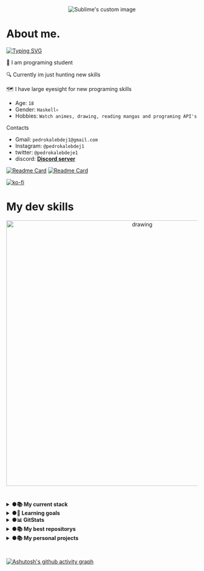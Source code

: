 <p align="center">
  <img src="https://github.com/LyeZinho/LyeZinho/blob/main/kobayashi-san-chi-no-maid-dragon-anime.gif?raw=true" alt="Sublime's custom image"/>
</p>

# About me.

[![Typing SVG](https://readme-typing-svg.herokuapp.com?color=%235D16B8&size=30&lines=Hi+my+name+is+Pedro;i+am+junior+developer;and+programing+student)](https://git.io/typing-svg)

 📜 I am programing student 
 
 🔍 Currently im just hunting new skills
 
 🗺 I have large eyesight for new programing skills
 
 
- Age: `18`
- Gender: `Haskell💀`
- Hobbies: `Watch animes, drawing, reading mangas and programing API's`

Contacts

- Gmail: `pedrokalebdej1@gmail.com`
- Instagram: `@pedrokalebdej1`
- twitter: `@pedrokalebdeje1`
- discord: **[Discord server](https://discord.gg/DGMhe93Gtc)**

[![Readme Card](https://img.shields.io/twitter/url?label=PedroKalebDeJe1&style=social&url=https%3A%2F%2Ftwitter.com%2FPedroKalebDeJe1)](https://github.com/LyeZinho/lyezinha)
[![Readme Card](https://img.shields.io/github/followers/LyeZinho?label=LyeZinho&style=social)](https://github.com/LyeZinho/lyezinha)

[![ko-fi](https://ko-fi.com/img/githubbutton_sm.svg)](https://ko-fi.com/U7U77O1P6)



  


# My dev skills
<p align="center">
  <img src="https://github.com/cat-milk/Anime-Girls-Holding-Programming-Books/blob/master/Javascript/Doma_Umaru_Java_Script_The_Good_Parts.png?raw=true" alt="drawing" width="700"/>
</p>

#

<details><summary><b> ●📚 My current stack </b></summary>
<p>
 
[![Readme Card](https://img.shields.io/badge/C%23-239120?style=for-the-badge&logo=c-sharp&logoColor=white)](https://github.com/LyeZinho)
[![Readme Card](https://img.shields.io/badge/Python-3776AB?style=for-the-badge&logo=python&logoColor=white)](https://github.com/LyeZinho)
[![Readme Card](https://img.shields.io/badge/HTML5-E34F26?style=for-the-badge&logo=html5&logoColor=white)](https://github.com/LyeZinho)
[![Readme Card](https://img.shields.io/badge/CSS3-1572B6?style=for-the-badge&logo=css3&logoColor=white)](https://github.com/LyeZinho)
[![Readme Card](https://img.shields.io/badge/.NET-5C2D91?style=for-the-badge&logo=.net&logoColor=white)](https://github.com/LyeZinho)
[![Readme Card](https://img.shields.io/badge/JavaScript-F7DF1E?style=for-the-badge&logo=javascript&logoColor=black)](https://github.com/LyeZinho)
[![Readme Card](https://img.shields.io/badge/Node.js-43853D?style=for-the-badge&logo=node.js&logoColor=white)](https://github.com/LyeZinho)
[![Readme Card](https://img.shields.io/badge/C-00599C?style=for-the-badge&logo=c&logoColor=white)](https://github.com/LyeZinho)
 
[![Readme Card](https://img.shields.io/badge/Express.js-404D59?style=for-the-badge)](https://github.com/LyeZinho)
[![Readme Card](https://img.shields.io/badge/Bootstrap-563D7C?style=for-the-badge&logo=bootstrap&logoColor=white)](https://github.com/LyeZinho)
[![Readme Card](https://img.shields.io/badge/SQLite-07405E?style=for-the-badge&logo=sqlite&logoColor=white)](https://github.com/LyeZinho)
[![Readme Card](https://img.shields.io/badge/Heroku-430098?style=for-the-badge&logo=heroku&logoColor=white)](https://github.com/LyeZinho)
[![Readme Card](https://img.shields.io/badge/Ruby-CC342D?style=for-the-badge&logo=ruby&logoColor=white)](https://github.com/LyeZinho)
[![Readme Card](https://img.shields.io/badge/C%2B%2B-00599C?style=for-the-badge&logo=c%2B%2B&logoColor=white)](https://github.com/LyeZinho)
[![Readme Card](https://img.shields.io/badge/GitHub-100000?style=for-the-badge&logo=github&logoColor=white)](https://github.com/LyeZinho)


My favorite frameworks

| javaScript |   c#   |   VB   |  Python  | HTML  |
| ---------- | ------ | ------ | -------- | ----- |
| Express    |  .NET  |  .NET  |  Flask   | Boostrap |
|            |        |        |  NumPy   |       |
  
 
</p>
</details>
 
 
 
<details><summary> <b> ●📝 Learning goals </b></summary>
<p>
  
 <img src="https://github.com/leopiccionia/programmicons/blob/master/src/reactjs.svg" alt="react" width="50" height="60"> <img src="https://github.com/get-icon/geticon/blob/master/icons/mysql.svg" alt="mysql" width="50" height="60"> <img src="https://github.com/get-icon/geticon/blob/master/icons/mongodb-icon.svg" alt="mongodb" width="50" height="60"> <img src="https://github.com/get-icon/geticon/blob/master/icons/nextjs-icon.svg" alt="next" width="50" height="60"> <img src="https://edent.github.io/SuperTinyIcons/images/svg/ruby.svg" alt="ruby" width="50" height="60"> <img src="https://edent.github.io/SuperTinyIcons/images/svg/rust.svg" alt="rusty" width="50" height="60"> <img src="https://edent.github.io/SuperTinyIcons/images/svg/java.svg" alt="java" width="50" height="60">
</p>
  
</details>

<details><summary> <b> ●📊 GitStats </b></summary>
<p>

![This is an image](https://github-readme-stats.vercel.app/api/top-langs/?username=LyeZinho&theme=outrun)
<img src="https://github.com/LyeZinho/LyeZinho/blob/main/kobayashi-drinking.gif" alt="drawing" width="200"/>

![This is an image](https://github-readme-stats.vercel.app/api?username=LyeZinho&theme=outrun&show_icons=true)
 
[![GitHub Streak](https://github-readme-streak-stats.herokuapp.com/?user=LyeZinho&theme=shades-of-purple)](https://git.io/streak-stats)



 
</p>
</details>
  

<details><summary> <b> ●📚 My best repositorys </b></summary>
<p>

[![Readme Card](https://github-readme-stats.vercel.app/api/pin/?username=LyeZinho&repo=lyezinha&theme=outrun)](https://github.com/LyeZinho/lyezinha)
[![Readme Card](https://github-readme-stats.vercel.app/api/pin/?username=LyeZinho&repo=Banky&theme=outrun)](https://github.com/LyeZinho/Banky)

[![Readme Card](https://github-readme-stats.vercel.app/api/pin/?username=LyeZinho&repo=Simple-Modular-Discord-Bot.JS&theme=outrun)](https://github.com/LyeZinho/Simple-Modular-Discord-Bot.JS)
[![Readme Card](https://github-readme-stats.vercel.app/api/pin/?username=MMDDKK6500&repo=SharpJolt&theme=outrun)](https://github.com/MMDDKK6500/SharpJolt)

[![Readme Card](https://github-readme-stats.vercel.app/api/pin/?username=LyeZinho&repo=batalhaesports&theme=outrun)](https://github.com/LyeZinho/batalhaesports)
</p>
</details>


<details><summary> <b> ●📚 My personal projects </b></summary>
<p>

◯ Free For Speak

◯ Iot Builders
 
  - [@ThiagoShow](https://github.com/ThiagoShow)

</p>
</details>

#

[![Ashutosh's github activity graph](https://activity-graph.herokuapp.com/graph?username=LyeZinho&theme=redical)](https://github.com/ashutosh00710/github-readme-activity-graph)
